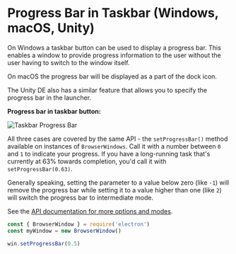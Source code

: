 # Progress Bar in Taskbar (Windows, macOS, Unity)

On Windows a taskbar button can be used to display a progress bar. This enables
a window to provide progress information to the user without the user having to
switch to the window itself.

On macOS the progress bar will be displayed as a part of the dock icon.

The Unity DE also has a similar feature that allows you to specify the progress
bar in the launcher.

__Progress bar in taskbar button:__

![Taskbar Progress Bar][taskbar-progress-image]

All three cases are covered by the same API - the `setProgressBar()` method
available on instances of `BrowserWindows`. Call it with a number between `0`
and `1` to indicate your progress. If you have a long-running task that's
currently at 63% towards completion, you'd call it with `setProgressBar(0.63)`.

Generally speaking, setting the parameter to a value below zero (like `-1`)
will remove the progress bar while setting it to a value higher than one
(like `2`) will switch the progress bar to intermediate mode.

See the [API documentation for more options and modes][setprogressbar].

```javascript
const { BrowserWindow } = require('electron')
const myWindow = new BrowserWindow()

win.setProgressBar(0.5)
```

[taskbar-progress-image]: https://cloud.githubusercontent.com/assets/639601/5081682/16691fda-6f0e-11e4-9676-49b6418f1264.png
[setprogressbar]: ../api/browser-window.md#winsetprogressbarprogress
